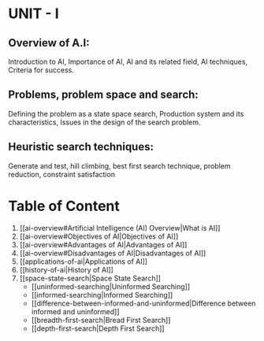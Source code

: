 # UNIT - I 
## Overview of A.I: 
Introduction to AI, Importance of AI, AI and its related field, AI techniques, Criteria for success. 

## Problems, problem space and search:
Defining the problem as a state space search, Production system and its characteristics, Issues in the design of the search problem. 

## Heuristic search techniques:
Generate and test, hill climbing, best first search technique, problem reduction, constraint satisfaction

# Table of Content
1. [[ai-overview#Artificial Intelligence (AI) Overview|What is AI]]
2. [[ai-overview#Objectives of AI|Objectives of AI]]
3. [[ai-overview#Advantages of AI|Advantages of AI]]
4. [[ai-overview#Disadvantages of AI|Disadvantages of AI]]
5. [[applications-of-ai|Applications of AI]]
6. [[history-of-ai|History of AI]]
7. [[space-state-search|Space State Search]]
	- [[uninformed-searching|Uninformed Searching]]
	- [[informed-searching|Informed Searching]]
	- [[difference-between-informed-and-uninformed|Difference between informed and uninformed]]
	- [[breadth-first-search|Bread First Search]]
	- [[depth-first-search|Depth First Search]]
